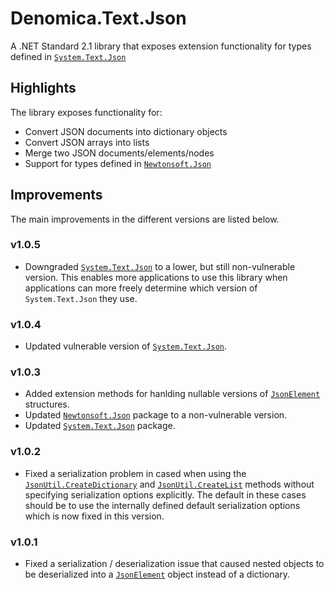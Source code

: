 ﻿# Denomica.Text.Json

A .NET Standard 2.1 library that exposes extension functionality for types defined in [`System.Text.Json`](https://www.nuget.org/packages/System.Text.Json)

## Highlights

The library exposes functionality for:

- Convert JSON documents into dictionary objects
- Convert JSON arrays into lists
- Merge two JSON documents/elements/nodes
- Support for types defined in [`Newtonsoft.Json`](https://www.nuget.org/packages/Newtonsoft.Json/)

## Improvements

The main improvements in the different versions are listed below.

### v1.0.5

- Downgraded [`System.Text.Json`](https://www.nuget.org/packages/System.Text.Json/) to a lower, but still non-vulnerable version. This enables more applications to use this library when applications can more freely determine which version of `System.Text.Json` they use.

### v1.0.4

- Updated vulnerable version of [`System.Text.Json`](https://www.nuget.org/packages/System.Text.Json/).

### v1.0.3

- Added extension methods for hanlding nullable versions of [`JsonElement`](https://learn.microsoft.com/dotnet/api/system.text.json.jsonelement) structures.
- Updated [`Newtonsoft.Json`](https://www.nuget.org/packages/Newtonsoft.Json/) package to a non-vulnerable version.
- Updated [`System.Text.Json`](https://www.nuget.org/packages/System.Text.Json/) package.

### v1.0.2

- Fixed a serialization problem in cased when using the [`JsonUtil.CreateDictionary`](https://github.com/Denomica/Denomica.Text.Json/blob/main/Denomica.Text.Json/JsonUtil.cs) and [`JsonUtil.CreateList`](https://github.com/Denomica/Denomica.Text.Json/blob/main/Denomica.Text.Json/JsonUtil.cs) methods without specifying serialization options explicitly. The default in these cases should be to use the internally defined default serialization options which is now fixed in this version.

### v1.0.1

- Fixed a serialization / deserialization issue that caused nested objects to be deserialized into a [`JsonElement`](https://docs.microsoft.com/dotnet/api/system.text.json.jsonelement) object instead of a dictionary.
